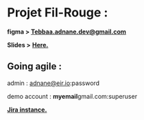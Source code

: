 # Projet Fil-Rouge : 

**figma > Tebbaa.adnane.dev@gmail.com**

**Slides >** [**Here.**](https://docs.google.com/presentation/d/1qK_CseSbKhN749owblIMuSmWVDPw7Ui5rVYpdWaDbG8/edit?usp=sharing)


## Going agile : 

admin : adnane@eir.io:password

demo account : **myemail**gmail.com:superuser

[**Jira instance.**](https://tb-adn.atlassian.net/)